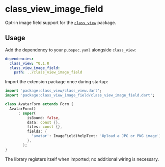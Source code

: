# class_view_image_field

Opt-in image field support for the [`class_view`](../class_view) package.

## Usage

Add the dependency to your `pubspec.yaml` alongside `class_view`:

```yaml
dependencies:
  class_view: ^0.1.0
  class_view_image_field:
    path: ../class_view_image_field
```

Import the extension package once during startup:

```dart
import 'package:class_view/class_view.dart';
import 'package:class_view_image_field/class_view_image_field.dart';

class AvatarForm extends Form {
  AvatarForm()
      : super(
          isBound: false,
          data: const {},
          files: const {},
          fields: {
            'avatar': ImageField(helpText: 'Upload a JPG or PNG image'),
          },
        );
}
```

The library registers itself when imported; no additional wiring is necessary.
